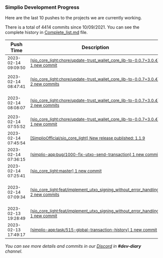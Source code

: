 
### Simplio Development Progress

Here are the last 10 pushes to the projects we are currently working.

There is a total of 4414 commits since 10/09/2021. You can see the complete history in
 [Complete_list.md](Complete_list.md) file.

| Push Time | Description | Commits |
| --- | --- | --- |
| <sub>2023-02-14 09:09:50</sub> | <sub>[[sio_core_light:chore/update\-trust\_wallet\_core\_lib\-to\-0\.0\.7\+3\.0\.4] 1 new commit](https://github.com/SimplioOfficial/sio_core_light/commit/68fa446241f2cdc2de6227ac9ae9570098a2d95a)</sub> | <sub>[68fa446](https://github.com/SimplioOfficial/sio_core_light/commit/68fa446241f2cdc2de6227ac9ae9570098a2d95a) ci: back to macos since emulator does not boot on - ciripel</sub> |
| <sub>2023-02-14 08:47:41</sub> | <sub>[[sio_core_light:chore/update\-trust\_wallet\_core\_lib\-to\-0\.0\.7\+3\.0\.4] 2 new commits](https://github.com/SimplioOfficial/sio_core_light/compare/1087db30f2af...c8ba907563ed)</sub> | <sub>[20458a3](https://github.com/SimplioOfficial/sio_core_light/commit/20458a3e81598c902faca5b30d7ccb638ca8e515) tests: fee_calculator_test - ciripel<br>[c8ba907](https://github.com/SimplioOfficial/sio_core_light/commit/c8ba907563ed9834d0007ef2389e3bdb2f8115b3) ci: switched to ubuntu instead of macos - ciripel</sub> |
| <sub>2023-02-14 08:08:07</sub> | <sub>[[sio_core_light:chore/update\-trust\_wallet\_core\_lib\-to\-0\.0\.7\+3\.0\.4] 2 new commits](https://github.com/SimplioOfficial/sio_core_light/compare/42073b097efa...1087db30f2af)</sub> | <sub>[4639708](https://github.com/SimplioOfficial/sio_core_light/commit/4639708029207544131ff44932891ab2bea565c0) fix: ensureInitialized in on_emulator_test - ciripel<br>[1087db3](https://github.com/SimplioOfficial/sio_core_light/commit/1087db30f2af33a71d783ebf363103c1b9020ed8) fix: remove unneeded async - ciripel</sub> |
| <sub>2023-02-14 07:55:52</sub> | <sub>[[sio_core_light:chore/update\-trust\_wallet\_core\_lib\-to\-0\.0\.7\+3\.0\.4] 1 new commit](https://github.com/SimplioOfficial/sio_core_light/commit/42073b097efa71baabef9a7a394b22d456c07b03)</sub> | <sub>[42073b0](https://github.com/SimplioOfficial/sio_core_light/commit/42073b097efa71baabef9a7a394b22d456c07b03) chore: update trust_wallet_core_lib to 0.0.7+3.0.4 - ciripel</sub> |
| <sub>2023-02-14 07:45:54</sub> | <sub>[[SimplioOfficial/sio_core_light] New release published: 1\.1\.9](https://github.com/SimplioOfficial/sio_core_light/releases/tag/1.1.9)</sub> | <sub>_No Commits_</sub> |
| <sub>2023-02-14 07:36:15</sub> | <sub>[[simplio-app:bug/1000\-fix\-utxo\-send\-transaction] 1 new commit](https://github.com/SimplioOfficial/simplio-app/commit/e15a3ec9f221acc7d7f6b68bf30d44a64b59e7fb)</sub> | <sub>[e15a3ec](https://github.com/SimplioOfficial/simplio-app/commit/e15a3ec9f221acc7d7f6b68bf30d44a64b59e7fb) chore: fixed typo in toAssetTransactionSentSuccess - ciripel</sub> |
| <sub>2023-02-14 07:25:41</sub> | <sub>[[sio_core_light:master] 1 new commit](https://github.com/SimplioOfficial/sio_core_light/commit/48de75fd34e72f78a6e20936b909f631d88bbcdf)</sub> | <sub>[48de75f](https://github.com/SimplioOfficial/sio_core_light/commit/48de75fd34e72f78a6e20936b909f631d88bbcdf) Feat/implement utxo signing without error handl... - ciripel</sub> |
| <sub>2023-02-14 07:09:34</sub> | <sub>[[sio_core_light:feat/implement\_utxo\_signing\_without\_error\_handling] 2 new commits](https://github.com/SimplioOfficial/sio_core_light/compare/d4176d74e804...98d2c281ff2e)</sub> | <sub>[9565ecd](https://github.com/SimplioOfficial/sio_core_light/commit/9565ecd4018c8a9e93178b855feb9d143479d080) chore: force trust_wallet_core_lib 0.0.6+2.9.4 - ciripel<br>[98d2c28](https://github.com/SimplioOfficial/sio_core_light/commit/98d2c281ff2eebb7eb75b72ad0207a4cfced1832) chore: increase version to 1.1.9 - ciripel</sub> |
| <sub>2023-02-13 19:28:49</sub> | <sub>[[sio_core_light:feat/implement\_utxo\_signing\_without\_error\_handling] 1 new commit](https://github.com/SimplioOfficial/sio_core_light/commit/d4176d74e804ad3c792a3a254803befe4b4eb49b)</sub> | <sub>[d4176d7](https://github.com/SimplioOfficial/sio_core_light/commit/d4176d74e804ad3c792a3a254803befe4b4eb49b) feat: implement adjusted network fees! - ciripel</sub> |
| <sub>2023-02-13 17:49:17</sub> | <sub>[[simplio-app:task/515\-global\-transaction\-history] 1 new commit](https://github.com/SimplioOfficial/simplio-app/commit/9abfa745e4808dba0aece589eb9003e288e2052b)</sub> | <sub>[9abfa74](https://github.com/SimplioOfficial/simplio-app/commit/9abfa745e4808dba0aece589eb9003e288e2052b) refactor inventory screen with flutter native api - storkandstars</sub> |

_You can see more details and commits in our [Discord](https://discord.gg/aKhjuwZmdP) in **#dev-diary** channel._
